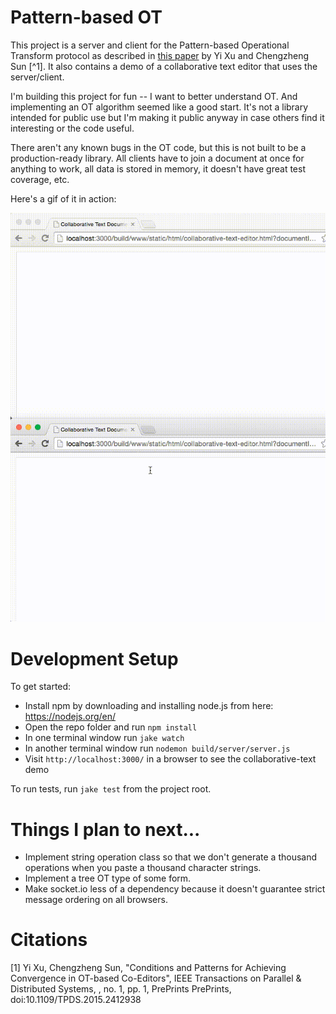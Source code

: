 # Pattern-based OT

This project is a server and client for the Pattern-based Operational Transform
protocol as described in [this paper](http://www.computer.org/csdl/trans/td/preprint/07060680-abs.html)
by Yi Xu and Chengzheng Sun [^1]. It also contains a demo of a collaborative
text editor that uses the server/client.

I'm building this project for fun -- I want to better understand OT. And
implementing an OT algorithm seemed like a good start. It's not a library
intended for public use but I'm making it public anyway in case others find it
interesting or the code useful.

There aren't any known bugs in the OT code, but this is not built to be a
production-ready library. All clients have to join a document at once for
anything to work, all data is stored in memory, it doesn't have great test
coverage, etc.

Here's a gif of it in action:

![Gif of two documents](https://github.com/ryankaplan/pattern-based-ot/blob/master/src/static/images/demo.gif?raw=true)

# Development Setup

To get started:

- Install npm by downloading and installing node.js from here: https://nodejs.org/en/
- Open the repo folder and run `npm install`
- In one terminal window run `jake watch`
- In another terminal window run `nodemon build/server/server.js`
- Visit `http://localhost:3000/` in a browser to see the collaborative-text demo

To run tests, run `jake test` from the project root.

# Things I plan to next...

- Implement string operation class so that we don't generate a thousand operations
  when you paste a thousand character strings.
- Implement a tree OT type of some form.
- Make socket.io less of a dependency because it doesn't guarantee strict message
  ordering on all browsers.

# Citations

[1] Yi Xu, Chengzheng Sun, "Conditions and Patterns for Achieving Convergence in OT-based Co-Editors", IEEE
Transactions on Parallel & Distributed Systems, , no. 1, pp. 1, PrePrints PrePrints, doi:10.1109/TPDS.2015.2412938